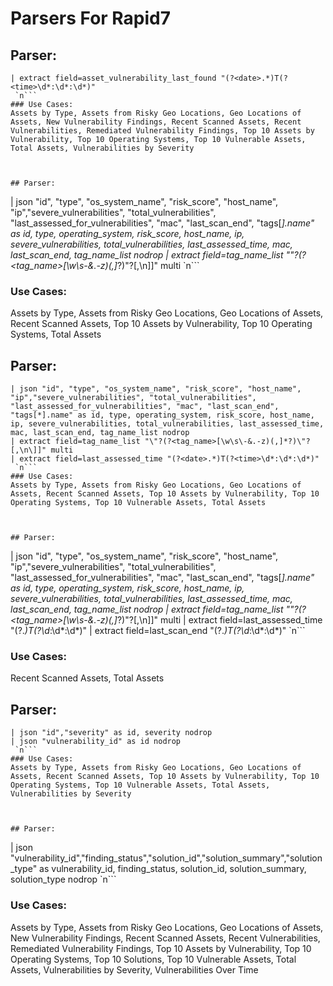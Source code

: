 # Parsers For Rapid7

## Parser:
```
| extract field=asset_vulnerability_last_found "(?<date>.*)T(?<time>\d*:\d*:\d*)" 
 `n```
### Use Cases:
Assets by Type, Assets from Risky Geo Locations, Geo Locations of Assets, New Vulnerability Findings, Recent Scanned Assets, Recent Vulnerabilities, Remediated Vulnerability Findings, Top 10 Assets by Vulnerability, Top 10 Operating Systems, Top 10 Vulnerable Assets, Total Assets, Vulnerabilities by Severity



## Parser:
```
| json "id", "type", "os_system_name", "risk_score", "host_name", "ip","severe_vulnerabilities", "total_vulnerabilities", "last_assessed_for_vulnerabilities", "mac", "last_scan_end", "tags[*].name" as id, type, operating_system, risk_score, host_name, ip, severe_vulnerabilities, total_vulnerabilities, last_assessed_time, mac, last_scan_end, tag_name_list nodrop
| extract field=tag_name_list "\"?(?<tag_name>[\w\s\-&.-z)(,]*?)\"?[,\n\]]" multi
 `n```
### Use Cases:
Assets by Type, Assets from Risky Geo Locations, Geo Locations of Assets, Recent Scanned Assets, Top 10 Assets by Vulnerability, Top 10 Operating Systems, Total Assets



## Parser:
```
| json "id", "type", "os_system_name", "risk_score", "host_name", "ip","severe_vulnerabilities", "total_vulnerabilities", "last_assessed_for_vulnerabilities", "mac", "last_scan_end", "tags[*].name" as id, type, operating_system, risk_score, host_name, ip, severe_vulnerabilities, total_vulnerabilities, last_assessed_time, mac, last_scan_end, tag_name_list nodrop
| extract field=tag_name_list "\"?(?<tag_name>[\w\s\-&.-z)(,]*?)\"?[,\n\]]" multi
| extract field=last_assessed_time "(?<date>.*)T(?<time>\d*:\d*:\d*)"
 `n```
### Use Cases:
Assets by Type, Assets from Risky Geo Locations, Geo Locations of Assets, Recent Scanned Assets, Top 10 Assets by Vulnerability, Top 10 Operating Systems, Top 10 Vulnerable Assets, Total Assets



## Parser:
```
| json "id", "type", "os_system_name", "risk_score", "host_name", "ip","severe_vulnerabilities", "total_vulnerabilities", "last_assessed_for_vulnerabilities", "mac", "last_scan_end", "tags[*].name" as id, type, operating_system, risk_score, host_name, ip, severe_vulnerabilities, total_vulnerabilities, last_assessed_time, mac, last_scan_end, tag_name_list nodrop
| extract field=tag_name_list "\"?(?<tag_name>[\w\s\-&.-z)(,]*?)\"?[,\n\]]" multi
| extract field=last_assessed_time "(?<date>.*)T(?<time>\d*:\d*:\d*)"
| extract field=last_scan_end "(?<date>.*)T(?<time>\d*:\d*:\d*)"
 `n```
### Use Cases:
Recent Scanned Assets, Total Assets



## Parser:
```
| json "id","severity" as id, severity nodrop
| json "vulnerability_id" as id nodrop
 `n```
### Use Cases:
Assets by Type, Assets from Risky Geo Locations, Geo Locations of Assets, Recent Scanned Assets, Top 10 Assets by Vulnerability, Top 10 Operating Systems, Top 10 Vulnerable Assets, Total Assets, Vulnerabilities by Severity



## Parser:
```
| json "vulnerability_id","finding_status","solution_id","solution_summary","solution_type" as vulnerability_id, finding_status, solution_id, solution_summary, solution_type nodrop
 `n```
### Use Cases:
Assets by Type, Assets from Risky Geo Locations, Geo Locations of Assets, New Vulnerability Findings, Recent Scanned Assets, Recent Vulnerabilities, Remediated Vulnerability Findings, Top 10 Assets by Vulnerability, Top 10 Operating Systems, Top 10 Solutions, Top 10 Vulnerable Assets, Total Assets, Vulnerabilities by Severity, Vulnerabilities Over Time


